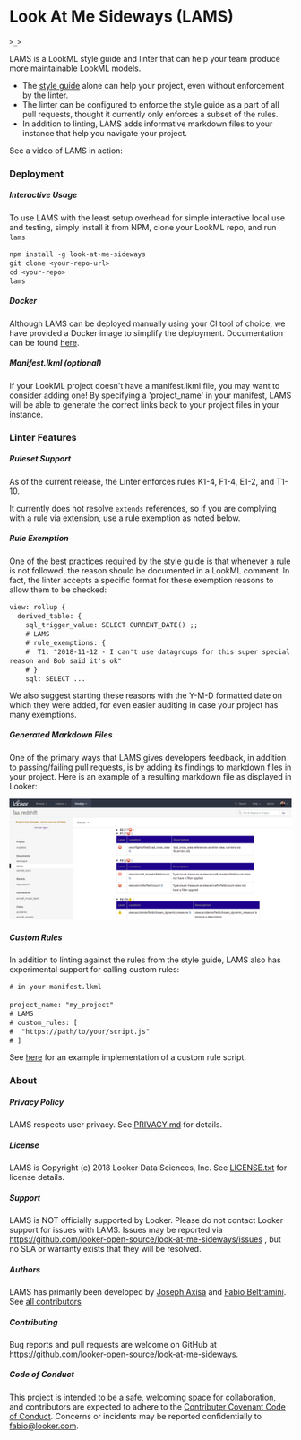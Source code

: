 # Look At Me Sideways (LAMS)

`>_>`

LAMS is a LookML style guide and linter that can help your team produce more maintainable LookML models.

- The [style guide](https://looker-open-source.github.io/look-at-me-sideways/rules.html) alone can help your project, even without enforcement by the linter.
- The linter can be configured to enforce the style guide as a part of all pull requests, thought it currently only enforces a subset of the rules.
- In addition to linting, LAMS adds informative markdown files to your instance that help you navigate your project.

See a video of LAMS in action:

### Deployment

##### Interactive Usage

To use LAMS with the least setup overhead for simple interactive local use and testing, simply install it from NPM, clone your LookML repo, and run `lams`

	npm install -g look-at-me-sideways
	git clone <your-repo-url>
	cd <your-repo>
	lams

##### Docker

Although LAMS can be deployed manually using your CI tool of choice, we have provided a Docker image to simplify the deployment. Documentation can be found [here](https://github.com/looker-open-source/look-at-me-sideways/blob/master/docker/README.md).

##### Manifest.lkml (optional)

If your LookML project doesn't have a manifest.lkml file, you may want to consider adding one! By specifying a 'project_name' in your manifest, LAMS will be able to generate the correct links back to your project files in your instance.

### Linter Features

##### Ruleset Support

As of the current release, the Linter enforces rules K1-4, F1-4, E1-2, and T1-10.

It currently does not resolve `extends` references, so if you are complying with a rule via extension, use a rule exemption as noted below.

##### Rule Exemption

One of the best practices required by the style guide is that whenever a rule is not followed, the reason should be documented in a LookML comment. In fact, the linter accepts a specific format for these exemption reasons to allow them to be checked:

```lkml
view: rollup {
  derived_table: {
    sql_trigger_value: SELECT CURRENT_DATE() ;;
    # LAMS
    # rule_exemptions: {
    #  T1: "2018-11-12 - I can't use datagroups for this super special reason and Bob said it's ok"
    # }
    sql: SELECT ...
```

We also suggest starting these reasons with the Y-M-D formatted date on which they were added, for even easier auditing in case your project has many exemptions.

##### Generated Markdown Files
One of the primary ways that LAMS gives developers feedback, in addition to passing/failing pull requests, is by adding its findings to markdown files in your project. Here is an example of a resulting markdown file as displayed in Looker:

![Markdown example](docs/img/markdown-example.png)

##### Custom Rules

In addition to linting against the rules from the style guide, LAMS also has
experimental support for calling custom rules:

```lkml
# in your manifest.lkml

project_name: "my_project"
# LAMS
# custom_rules: [
#  "https://path/to/your/script.js"
# ]
```

See [here](https://github.com/looker-open-source/look-at-me-sideways/blob/master/docs/sample-custom-rule.js) for an example implementation of a custom rule script.

### About

##### Privacy Policy
LAMS respects user privacy. See [PRIVACY.md](https://github.com/looker-open-source/look-at-me-sideways/blob/master/PRIVACY.md) for details.

##### License
LAMS is Copyright (c) 2018 Looker Data Sciences, Inc. See [LICENSE.txt](https://github.com/looker-open-source/look-at-me-sideways/blob/master/LICENSE.txt) for license details.

##### Support
LAMS is NOT officially supported by Looker. Please do not contact Looker support for issues with LAMS. Issues may be reported via https://github.com/looker-open-source/look-at-me-sideways/issues , but no SLA or warranty exists that they will be resolved.

##### Authors
LAMS has primarily been developed by [Joseph Axisa](https://github.com/josephaxisa) and [Fabio Beltramini](https://github.com/looker-open-source). See [all contributors](https://github.com/looker-open-source/look-at-me-sideways/graphs/contributors)

##### Contributing
Bug reports and pull requests are welcome on GitHub at https://github.com/looker-open-source/look-at-me-sideways.

##### Code of Conduct
This project is intended to be a safe, welcoming space for collaboration, and contributors are expected to adhere to the
[Contributer Covenant Code of Conduct](https://www.contributor-covenant.org/version/1/4/code-of-conduct). Concerns or
incidents may be reported confidentially to fabio@looker.com.
